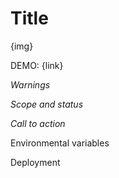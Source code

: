 # Title

{img}

DEMO: {link}

*Warnings*

[//]: # (TODO: Warnings)

*Scope and status*

[//]: # (TODO: Scope and status)

*Call to action*

[//]: # (TODO: Call to action)

Environmental variables

[//]: # (TODO: Environmental variables)

Deployment

[//]: # (TODO: Deployment)

